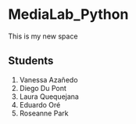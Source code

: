 # MediaLab_Python
This is my new space
## Students
1. Vanessa Azañedo
2. Diego Du Pont
3. Laura Quequejana
4. Eduardo Oré
5. Roseanne Park



